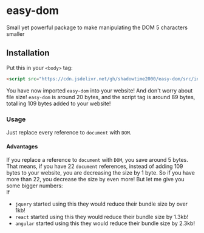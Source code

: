 # easy-dom

Small yet powerful package to make manipulating the DOM 5 characters smaller

## Installation

Put this in your `<body>` tag:

```html
<script src="https://cdn.jsdelivr.net/gh/shadowtime2000/easy-dom/src/index.js"></script>
```

You have now imported `easy-dom` into your website! And don't worry about file size! `easy-dom` is around 20 bytes, and the script tag is around 89 bytes, totalling 109 bytes added to your website!

### Usage

Just replace every reference to `document` with `DOM`.

#### Advantages

If you replace a reference to `document` with `DOM`, you save around 5 bytes. That means, if you have 22 `document` references, instead of adding 109 bytes to your website, you are decreasing the size by 1 byte. So if you have more than 22, you decrease the size by even more!
But let me give you some bigger numbers:  
If
 - `jquery` started using this they would reduce their bundle size by over 1kb!
 - `react` started using this they would reduce their bundle size by 1.3kb!
 - `angular` started using this they would reduce their bundle size by 2.3kb!
